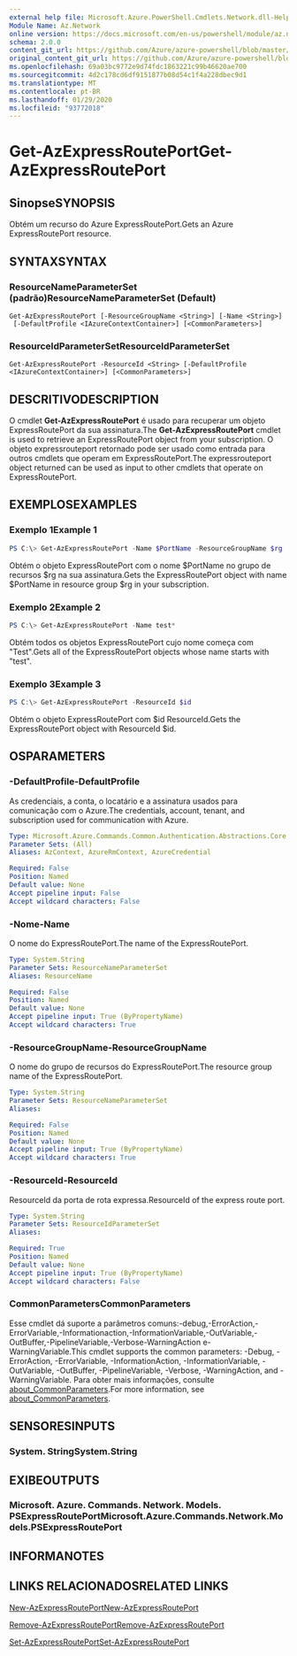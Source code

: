 ```yaml
---
external help file: Microsoft.Azure.PowerShell.Cmdlets.Network.dll-Help.xml
Module Name: Az.Network
online version: https://docs.microsoft.com/en-us/powershell/module/az.network/get-azexpressrouteport
schema: 2.0.0
content_git_url: https://github.com/Azure/azure-powershell/blob/master/src/Network/Network/help/Get-AzExpressRoutePort.md
original_content_git_url: https://github.com/Azure/azure-powershell/blob/master/src/Network/Network/help/Get-AzExpressRoutePort.md
ms.openlocfilehash: 69a03bc9772e9d74fdc1863221c99b46620ae700
ms.sourcegitcommit: 4d2c178cd6df9151877b08d54c1f4a228dbec9d1
ms.translationtype: MT
ms.contentlocale: pt-BR
ms.lasthandoff: 01/29/2020
ms.locfileid: "93772018"
---
```

# <span data-ttu-id="eec99-101">Get-AzExpressRoutePort</span><span class="sxs-lookup"><span data-stu-id="eec99-101">Get-AzExpressRoutePort</span></span>

## <span data-ttu-id="eec99-102">Sinopse</span><span class="sxs-lookup"><span data-stu-id="eec99-102">SYNOPSIS</span></span>
<span data-ttu-id="eec99-103">Obtém um recurso do Azure ExpressRoutePort.</span><span class="sxs-lookup"><span data-stu-id="eec99-103">Gets an Azure ExpressRoutePort resource.</span></span>

## <span data-ttu-id="eec99-104">SYNTAX</span><span class="sxs-lookup"><span data-stu-id="eec99-104">SYNTAX</span></span>

### <span data-ttu-id="eec99-105">ResourceNameParameterSet (padrão)</span><span class="sxs-lookup"><span data-stu-id="eec99-105">ResourceNameParameterSet (Default)</span></span>
```
Get-AzExpressRoutePort [-ResourceGroupName <String>] [-Name <String>]
 [-DefaultProfile <IAzureContextContainer>] [<CommonParameters>]
```

### <span data-ttu-id="eec99-106">ResourceIdParameterSet</span><span class="sxs-lookup"><span data-stu-id="eec99-106">ResourceIdParameterSet</span></span>
```
Get-AzExpressRoutePort -ResourceId <String> [-DefaultProfile <IAzureContextContainer>] [<CommonParameters>]
```

## <span data-ttu-id="eec99-107">DESCRITIVO</span><span class="sxs-lookup"><span data-stu-id="eec99-107">DESCRIPTION</span></span>
<span data-ttu-id="eec99-108">O cmdlet **Get-AzExpressRoutePort** é usado para recuperar um objeto ExpressRoutePort da sua assinatura.</span><span class="sxs-lookup"><span data-stu-id="eec99-108">The **Get-AzExpressRoutePort** cmdlet is used to retrieve an ExpressRoutePort object from your subscription.</span></span> <span data-ttu-id="eec99-109">O objeto expressrouteport retornado pode ser usado como entrada para outros cmdlets que operam em ExpressRoutePort.</span><span class="sxs-lookup"><span data-stu-id="eec99-109">The expressrouteport object returned can be used as input to other cmdlets that operate on ExpressRoutePort.</span></span>

## <span data-ttu-id="eec99-110">EXEMPLOS</span><span class="sxs-lookup"><span data-stu-id="eec99-110">EXAMPLES</span></span>

### <span data-ttu-id="eec99-111">Exemplo 1</span><span class="sxs-lookup"><span data-stu-id="eec99-111">Example 1</span></span>
```powershell
PS C:\> Get-AzExpressRoutePort -Name $PortName -ResourceGroupName $rg
```

<span data-ttu-id="eec99-112">Obtém o objeto ExpressRoutePort com o nome $PortName no grupo de recursos $rg na sua assinatura.</span><span class="sxs-lookup"><span data-stu-id="eec99-112">Gets the ExpressRoutePort object with name $PortName in resource group $rg in your subscription.</span></span>

### <span data-ttu-id="eec99-113">Exemplo 2</span><span class="sxs-lookup"><span data-stu-id="eec99-113">Example 2</span></span>
```powershell
PS C:\> Get-AzExpressRoutePort -Name test*
```

<span data-ttu-id="eec99-114">Obtém todos os objetos ExpressRoutePort cujo nome começa com "Test".</span><span class="sxs-lookup"><span data-stu-id="eec99-114">Gets all of the ExpressRoutePort objects whose name starts with "test".</span></span>

### <span data-ttu-id="eec99-115">Exemplo 3</span><span class="sxs-lookup"><span data-stu-id="eec99-115">Example 3</span></span>
```powershell
PS C:\> Get-AzExpressRoutePort -ResourceId $id
```

<span data-ttu-id="eec99-116">Obtém o objeto ExpressRoutePort com $id ResourceId.</span><span class="sxs-lookup"><span data-stu-id="eec99-116">Gets the ExpressRoutePort object with ResourceId $id.</span></span> 

## <span data-ttu-id="eec99-117">OS</span><span class="sxs-lookup"><span data-stu-id="eec99-117">PARAMETERS</span></span>

### <span data-ttu-id="eec99-118">-DefaultProfile</span><span class="sxs-lookup"><span data-stu-id="eec99-118">-DefaultProfile</span></span>
<span data-ttu-id="eec99-119">As credenciais, a conta, o locatário e a assinatura usados para comunicação com o Azure.</span><span class="sxs-lookup"><span data-stu-id="eec99-119">The credentials, account, tenant, and subscription used for communication with Azure.</span></span>

```yaml
Type: Microsoft.Azure.Commands.Common.Authentication.Abstractions.Core.IAzureContextContainer
Parameter Sets: (All)
Aliases: AzContext, AzureRmContext, AzureCredential

Required: False
Position: Named
Default value: None
Accept pipeline input: False
Accept wildcard characters: False
```

### <span data-ttu-id="eec99-120">-Nome</span><span class="sxs-lookup"><span data-stu-id="eec99-120">-Name</span></span>
<span data-ttu-id="eec99-121">O nome do ExpressRoutePort.</span><span class="sxs-lookup"><span data-stu-id="eec99-121">The name of the ExpressRoutePort.</span></span>

```yaml
Type: System.String
Parameter Sets: ResourceNameParameterSet
Aliases: ResourceName

Required: False
Position: Named
Default value: None
Accept pipeline input: True (ByPropertyName)
Accept wildcard characters: True
```

### <span data-ttu-id="eec99-122">-ResourceGroupName</span><span class="sxs-lookup"><span data-stu-id="eec99-122">-ResourceGroupName</span></span>
<span data-ttu-id="eec99-123">O nome do grupo de recursos do ExpressRoutePort.</span><span class="sxs-lookup"><span data-stu-id="eec99-123">The resource group name of the ExpressRoutePort.</span></span>

```yaml
Type: System.String
Parameter Sets: ResourceNameParameterSet
Aliases:

Required: False
Position: Named
Default value: None
Accept pipeline input: True (ByPropertyName)
Accept wildcard characters: True
```

### <span data-ttu-id="eec99-124">-ResourceId</span><span class="sxs-lookup"><span data-stu-id="eec99-124">-ResourceId</span></span>
<span data-ttu-id="eec99-125">ResourceId da porta de rota expressa.</span><span class="sxs-lookup"><span data-stu-id="eec99-125">ResourceId of the express route port.</span></span>

```yaml
Type: System.String
Parameter Sets: ResourceIdParameterSet
Aliases:

Required: True
Position: Named
Default value: None
Accept pipeline input: True (ByPropertyName)
Accept wildcard characters: False
```

### <span data-ttu-id="eec99-126">CommonParameters</span><span class="sxs-lookup"><span data-stu-id="eec99-126">CommonParameters</span></span>
<span data-ttu-id="eec99-127">Esse cmdlet dá suporte a parâmetros comuns:-debug,-ErrorAction,-ErrorVariable,-Informationaction,-InformationVariable,-OutVariable,-OutBuffer,-PipelineVariable,-Verbose-WarningAction e-WarningVariable.</span><span class="sxs-lookup"><span data-stu-id="eec99-127">This cmdlet supports the common parameters: -Debug, -ErrorAction, -ErrorVariable, -InformationAction, -InformationVariable, -OutVariable, -OutBuffer, -PipelineVariable, -Verbose, -WarningAction, and -WarningVariable.</span></span> <span data-ttu-id="eec99-128">Para obter mais informações, consulte [about_CommonParameters](https://go.microsoft.com/fwlink/?LinkID=113216).</span><span class="sxs-lookup"><span data-stu-id="eec99-128">For more information, see [about_CommonParameters](https://go.microsoft.com/fwlink/?LinkID=113216).</span></span>

## <span data-ttu-id="eec99-129">SENSORES</span><span class="sxs-lookup"><span data-stu-id="eec99-129">INPUTS</span></span>

### <span data-ttu-id="eec99-130">System. String</span><span class="sxs-lookup"><span data-stu-id="eec99-130">System.String</span></span>

## <span data-ttu-id="eec99-131">EXIBE</span><span class="sxs-lookup"><span data-stu-id="eec99-131">OUTPUTS</span></span>

### <span data-ttu-id="eec99-132">Microsoft. Azure. Commands. Network. Models. PSExpressRoutePort</span><span class="sxs-lookup"><span data-stu-id="eec99-132">Microsoft.Azure.Commands.Network.Models.PSExpressRoutePort</span></span>

## <span data-ttu-id="eec99-133">INFORMA</span><span class="sxs-lookup"><span data-stu-id="eec99-133">NOTES</span></span>

## <span data-ttu-id="eec99-134">LINKS RELACIONADOS</span><span class="sxs-lookup"><span data-stu-id="eec99-134">RELATED LINKS</span></span>

[<span data-ttu-id="eec99-135">New-AzExpressRoutePort</span><span class="sxs-lookup"><span data-stu-id="eec99-135">New-AzExpressRoutePort</span></span>](./New-AzExpressRoutePort.md)

[<span data-ttu-id="eec99-136">Remove-AzExpressRoutePort</span><span class="sxs-lookup"><span data-stu-id="eec99-136">Remove-AzExpressRoutePort</span></span>](./Remove-AzExpressRoutePort.md)

[<span data-ttu-id="eec99-137">Set-AzExpressRoutePort</span><span class="sxs-lookup"><span data-stu-id="eec99-137">Set-AzExpressRoutePort</span></span>](./Set-AzExpressRoutePort.md)
